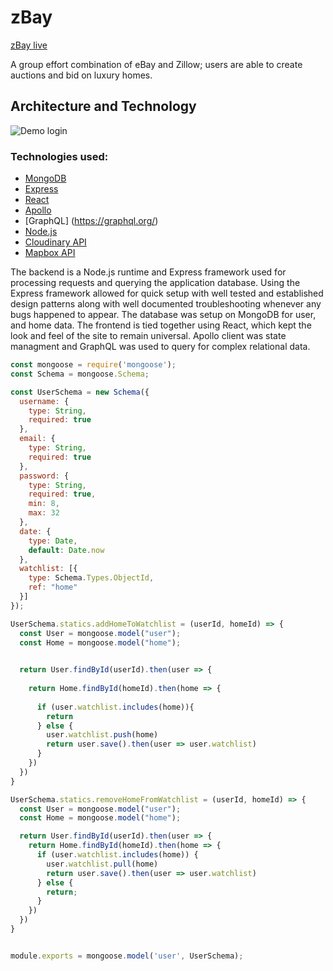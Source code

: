 # zBay

 [zBay live](https://the-zbay.herokuapp.com/)

A group effort combination of eBay and Zillow; users are able to create auctions and bid on luxury homes.

## Architecture and Technology

<div><img src="https://github.com/ivopavlov87/zbay/blob/master/ModalGif.gif" alt="Demo login" /></div>

### Technologies used: 
* [MongoDB](https://www.mongodb.com/)
* [Express](https://expressjs.com/)
* [React](https://reactjs.org/)
* [Apollo](https://www.apollographql.com/docs/react/)
* [GraphQL] (https://graphql.org/)
* [Node.js](https://nodejs.org/)
* [Cloudinary API](https://cloudinary.com/)
* [Mapbox API](https://www.mapbox.com/)

The backend is a Node.js runtime and Express framework used for processing requests and querying the application database. Using the Express framework allowed for quick setup with well tested and established design patterns along with well documented troubleshooting whenever any bugs happened to appear. The database was setup on MongoDB for user, and home data. The frontend is tied together using React, which kept the look and feel of the site to remain universal. Apollo client was state managment and GraphQL was used to query for complex relational data.

```javascript
const mongoose = require('mongoose');
const Schema = mongoose.Schema;

const UserSchema = new Schema({
  username: {
    type: String,
    required: true
  },
  email: {
    type: String,
    required: true
  },
  password: {
    type: String,
    required: true,
    min: 8,
    max: 32
  },
  date: {
    type: Date,
    default: Date.now
  },
  watchlist: [{
    type: Schema.Types.ObjectId,
    ref: "home"
  }]
});

UserSchema.statics.addHomeToWatchlist = (userId, homeId) => {
  const User = mongoose.model("user");
  const Home = mongoose.model("home");
  

  return User.findById(userId).then(user => {
    
    return Home.findById(homeId).then(home => {
      
      if (user.watchlist.includes(home)){
        return 
      } else {
        user.watchlist.push(home)
        return user.save().then(user => user.watchlist)
      }
    })
  })
}

UserSchema.statics.removeHomeFromWatchlist = (userId, homeId) => {
  const User = mongoose.model("user");
  const Home = mongoose.model("home");

  return User.findById(userId).then(user => {
    return Home.findById(homeId).then(home => {
      if (user.watchlist.includes(home)) {
        user.watchlist.pull(home)
        return user.save().then(user => user.watchlist)
      } else {
        return;
      }
    })
  })
}


module.exports = mongoose.model('user', UserSchema);
```
